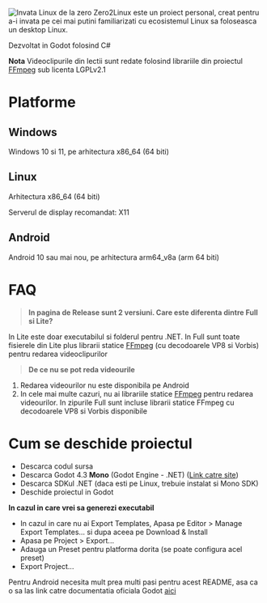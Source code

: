![Invata Linux de la zero](https://github.com/BTF2021/Zero2Linux/blob/unstable/githubassets/Banner.gif)
Zero2Linux este un proiect personal, creat pentru a-i invata pe cei mai putini familiarizati cu ecosistemul Linux sa foloseasca un desktop Linux.

Dezvoltat in Godot folosind C#

**Nota** Videoclipurile din lectii sunt redate folosind librariile din proiectul [FFmpeg](https://ffmpeg.org/) sub licenta LGPLv2.1

# Platforme
## Windows

  Windows 10 si 11, pe arhitectura x86_64 (64 biti)
## Linux

  Arhitectura x86_64 (64 biti)

  Serverul de display recomandat: X11

## Android

  Android 10 sau mai nou, pe arhitectura arm64_v8a (arm 64 biti)

# FAQ
> **In pagina de Release sunt 2 versiuni. Care este diferenta dintre Full si Lite?**

  In Lite este doar executabilul si folderul pentru .NET. In Full sunt toate fisierele din Lite plus librarii statice [FFmpeg](https://ffmpeg.org/) (cu decodoarele VP8 si Vorbis)
  pentru redarea videoclipurilor
> **De ce nu se pot reda videourile**

  1. Redarea videourilor nu este disponibila pe Android
  2. In cele mai multe cazuri, nu ai librariile statice [FFmpeg](https://ffmpeg.org/) pentru redarea videourilor.
  In zipurile Full sunt incluse librarii statice FFmpeg cu decodoarele VP8 si Vorbis disponibile

# Cum se deschide proiectul
- Descarca codul sursa
- Descarca Godot 4.3 **Mono** (Godot Engine - .NET) ([Link catre site](https://godotengine.org/download))
- Descarca SDKul .NET (daca esti pe Linux, trebuie instalat si Mono SDK)
- Deschide proiectul in Godot

**In cazul in care vrei sa generezi executabil**
- In cazul in care nu ai Export Templates, Apasa pe Editor > Manage Export Templates... si dupa aceea pe Download & Install
- Apasa pe Project > Export...
- Adauga un Preset pentru platforma dorita (se poate configura acel preset)
- Export Project...

Pentru Android necesita mult prea multi pasi pentru acest README, asa ca o sa las link catre documentatia oficiala Godot [aici](https://docs.godotengine.org/en/stable/tutorials/export/exporting_for_android.html)
